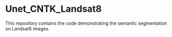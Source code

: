 # Unet_CNTK_Landsat8
This repository contains the code demonstrating the semantic segmentation on Landsat8 images.
